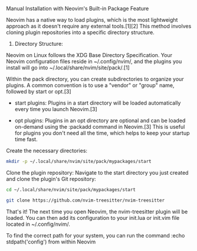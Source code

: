 Manual Installation with Neovim's Built-in Package Feature

Neovim has a native way to load plugins, which is the most lightweight approach as it doesn't require any external tools.[1][2] This method involves cloning plugin repositories into a specific directory structure.

1. Directory Structure:

Neovim on Linux follows the XDG Base Directory Specification. Your Neovim configuration files reside in ~/.config/nvim/, and the plugins you install will go into ~/.local/share/nvim/site/pack/.[1]

Within the pack directory, you can create subdirectories to organize your plugins. A common convention is to use a "vendor" or "group" name, followed by start or opt.[3]

- start plugins: Plugins in a start directory will be loaded automatically every time you launch Neovim.[3]

- opt plugins: Plugins in an opt directory are optional and can be loaded on-demand using the :packadd <plugin-name> command in Neovim.[3] This is useful for plugins you don't need all the time, which helps to keep your startup time fast.

Create the necessary directories:

```bash
mkdir -p ~/.local/share/nvim/site/pack/mypackages/start
```

Clone the plugin repository:
Navigate to the start directory you just created and clone the plugin's Git repository:

```bash
cd ~/.local/share/nvim/site/pack/mypackages/start
```

```bash
git clone https://github.com/nvim-treesitter/nvim-treesitter
```


That's it! The next time you open Neovim, the nvim-treesitter plugin will be loaded. You can then add its configuration to your init.lua or init.vim file located in ~/.config/nvim/.

To find the correct path for your system, you can run the command :echo stdpath('config') from within Neovim